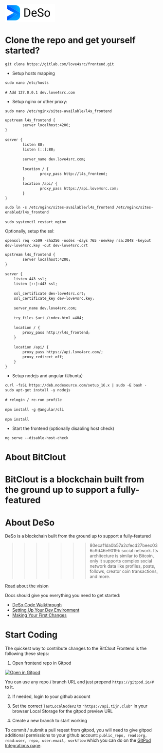 ![DeSo Logo](src/assets/deso/camelcase_logo.svg)

# Clone the repo and get yourself started?
```
git clone https://gitlab.com/love4src/frontend.git
```

* Setup hosts mapping
```
sudo nano /etc/hosts

# Add 127.0.0.1 dev.love4src.com

```

* Setup nginx or other proxy:
```
sudo nano /etc/nginx/sites-available/l4s_frontend
```
```
upstream l4s_frontend {
        server localhost:4200;
}

server {
        listen 80;
        listen [::]:80;

        server_name dev.love4src.com;

        location / {
                proxy_pass http://l4s_frontend;
        }
        location /api/ { 
                proxy_pass https://api.love4src.com;
        }
}

```
```
sudo ln -s /etc/nginx/sites-available/l4s_frontend /etc/nginx/sites-enabled/l4s_frontend

sudo systemctl restart nginx
```

Optionally, setup the ssl:
```
openssl req -x509 -sha256 -nodes -days 765 -newkey rsa:2048 -keyout dev-love4src.key -out dev-love4src.crt
```

```
upstream l4s_frontend {
        server localhost:4200;
}

server {
    listen 443 ssl;
    listen [::]:443 ssl;

    ssl_certificate dev-love4src.crt;
    ssl_certificate_key dev-love4src.key;

    server_name dev.love4src.com;

    try_files $uri /index.html =404;

    location / {
        proxy_pass http://l4s_frontend;
    }

    location /api/ { 
        proxy_pass https://api.love4src.com/;
        proxy_redirect off;
    }
}
```

* Setup nodejs and angular (Ubuntu)
```
curl -fsSL https://deb.nodesource.com/setup_16.x | sudo -E bash -
sudo apt-get install -y nodejs

# relogin / re-run profile

npm install -g @angular/cli

npm install 
```

* Start the frontend (optionally disabling host check)
```
ng serve --disable-host-check
```

# About BitClout
BitClout is a blockchain built from the ground up to support a fully-featured
=======
# About DeSo
DeSo is a blockchain built from the ground up to support a fully-featured
>>>>>>> 80ecaf1da0b57a2cfecd27beec036c9d46e9019b
social network. Its architecture is similar to Bitcoin, only it supports complex
social network data like profiles, posts, follows, creator coin transactions, and
more.

[Read about the vision](https://docs.deso.org/#the-ultimate-vision)

Docs should give you everything you need to get started:
* [DeSo Code Walkthrough](https://docs.deso.org/code/walkthrough)
* [Setting Up Your Dev Environment](https://docs.deso.org/code/dev-setup)
* [Making Your First Changes](https://docs.deso.org/code/making-your-first-changes)

# Start Coding
The quickest way to contribute changes to the BitClout Frontend is the following these steps:

1. Open frontend repo in Gitpod

[![Open in Gitpod](https://gitpod.io/button/open-in-gitpod.svg)](https://gitpod.io/#https://github.com/deso-protocol/frontend)

You can use any repo / branch URL and just prepend `https://gitpod.io/#` to it.

2. If needed, login to your github account

3. Set the correct `lastLocalNodeV2`  to `"https://api.tijn.club"` in your browser Local Storage for the gitpod preview URL

4. Create a new branch to start working

To commit / submit a pull reqest from gitpod, you will need to give gitpod additional permissions to your github account: `public_repo, read:org, read:user, repo, user:email, workflow` which you can do on the [GitPod Integrations page](https://gitpod.io/integrations).

